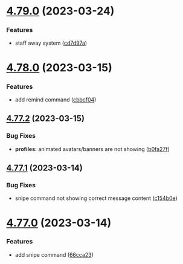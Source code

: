 # [4.79.0](https://github.com/onesoft-sudo/sudobot/compare/v4.78.0...v4.79.0) (2023-03-24)


### Features

* staff away system ([cd7d97a](https://github.com/onesoft-sudo/sudobot/commit/cd7d97a9dae07383148fbf4bcdf1a57005093c7b))



# [4.78.0](https://github.com/onesoft-sudo/sudobot/compare/v4.77.2...v4.78.0) (2023-03-15)


### Features

* add remind command ([cbbcf04](https://github.com/onesoft-sudo/sudobot/commit/cbbcf04c81a1bebd9e63332cee4f4d5cadf93846))



## [4.77.2](https://github.com/onesoft-sudo/sudobot/compare/v4.77.1...v4.77.2) (2023-03-15)


### Bug Fixes

* **profiles:** animated avatars/banners are not showing ([b0fa27f](https://github.com/onesoft-sudo/sudobot/commit/b0fa27fe7d1def0559f6a4d3dedde25f2af530b2))



## [4.77.1](https://github.com/onesoft-sudo/sudobot/compare/v4.77.0...v4.77.1) (2023-03-14)


### Bug Fixes

* snipe command not showing correct message content ([c154b0e](https://github.com/onesoft-sudo/sudobot/commit/c154b0e9e56b2c859147123bdc8e511099d43a66))



# [4.77.0](https://github.com/onesoft-sudo/sudobot/compare/v4.76.2...v4.77.0) (2023-03-14)


### Features

* add snipe command ([66cca23](https://github.com/onesoft-sudo/sudobot/commit/66cca23497386784b7e6cd6bcbe6c85a65ee2ac6))



